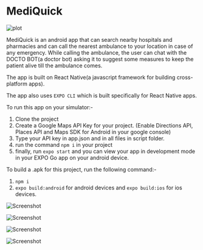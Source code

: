 # MediQuick
![plot](./assets/logo.png)


MediQuick is an android app that can search nearby hospitals and pharmacies and can call the nearest ambulance to your location in case of any emergency. While calling the ambulance, the user can chat with the DOCTO BOT(a doctor bot) asking it to suggest some measures to keep the patient alive till the ambulance comes. 

The app is built on React Native(a javascript framework for building cross-platform apps).

The app also uses `EXPO CLI` which is built specifically for React Native apps.

To run this app on your simulator:-
1) Clone the project
2) Create a Google Maps API Key for your project. (Enable Directions API, Places API and Maps SDK for Android in your google console)
3) Type your API key in app.json and in all files in script folder.
4) run the command `npm i` in your project
5) finally, run `expo start` and you can view your app in development mode in your EXPO Go app on your android device.

To build a .apk for this project, run the following command:-
1) `npm i`
2) `expo build:android` for android devices and `expo build:ios` for ios devices.


![Screenshot](app_screenshots/ss1.jpg)

![Screenshot](app_screenshots/ss2.jpg)

![Screenshot](app_screenshots/ss3.jpg)

![Screenshot](app_screenshots/ss4.jpg)
